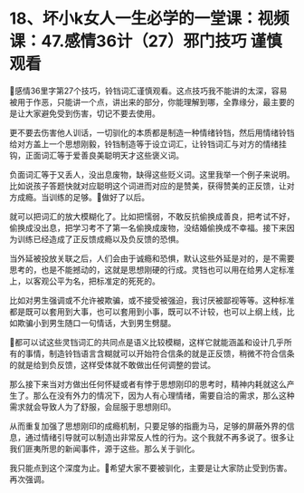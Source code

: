 # 18、坏小k女人一生必学的一堂课：视频课：47.感情36计（27）邪门技巧 谨慎观看

🎼感情36里字第27个技巧，铃铛词汇谨慎观看。这点技巧我不能讲的太深，容易被用于作恶，只能讲一个点，讲出来的部分，你能理解到哪，全靠缘分，最主要的是让大家避免受到伤害，切记不要去使用。

更不要去伤害他人训话，一切驯化的本质都是制造一种情绪铃铛，然后用情绪铃铛给对方盖上一个思想刚毅，铃铛制造等于设立词汇，让铃铛词汇与对方的情绪挂钩，正面词汇等于爱善良美聪明天才这些褒义词。

负面词汇等于又丢人，没出息废物，缺得这些贬义词。这里我举一个例子来说明。比如说孩子答题快就对应聪明这个词进而对应的是赞美，获得赞美的正反馈，让对方成瘾。当训练的足够。🎼做好了以后。

就可以把词汇的放大模糊化了。比如把懦弱，不敢反抗偷换成善良，把考试不好，偷换成没出息，把学习考不了第一名偷换成废物，没结婚偷换成不幸福。接下来因为训练已经造成了正反馈成瘾以及负反馈的恐惧。

当外延被投放关联之后，人们会由于诚瘾和恐惧，默认这些外延是对的，是不需要思考的，也是不能撼动的，这就是思想刚硬的行成。灵铛也可以用在给男人定标准上，以客观公平为名，把标准定的死死的。

比如对男生强调或不允许被欺骗，或不接受被强迫，我讨厌被鄙视等等。这种标准都是既可以套用到大事，也可以套用到小事，既可以不计较，也可以上纲上线，比如欺骗小到男生随口一句情话，大到男生劈腿。

🎼都可以试这些灵铛词汇的共同点是语义比较模糊，这样它就能涵盖和设计几乎所有的事情，制造铃铛语言含糊就可以开始符合信条的就是正反馈，稍微不符合信条的就是给到负反馈，这样受体就不敢做出任何调整的尝试。

那么接下来当对方做出任何怀疑或者有悖于思想刚印的思考时，精神内耗就这么产生了。那么在没有外力的情况下，因为人有心理情绪，需要自洽的需求，那么这种需求就会导致人为了舒服，会屈服于思想刚印。

从而重复加强了思想刚印的成瘾机制，只要足够的指鹿为马，足够的屏蔽外界的信息，通过情绪引导就可以制造出非常反人性的行为。这个我就不再多说了。很多让我们匪夷所思的新闻事件，源于这些。那么关于驯化。

我只能点到这个深度为止。🎼希望大家不要被驯化，主要是让大家防止受到伤害。再次强调。